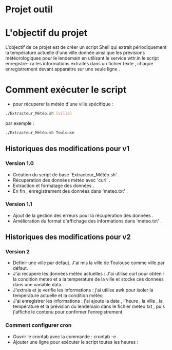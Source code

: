 # Projet outil
# L'objectif du projet
L'objectif de ce projet est de créer un script Shell qui extrait périodiquement la température actuelle d'une ville 
donnée ainsi que les prévisions météorologiques pour le lendemain en utilisant le service wttr.in le script enregistre-
ra les informations extraites dans un fichier texte , chaque enregistrement devant apparaitre sur une seule ligne .
# Comment exécuter le script
- pour récuperer la météo d'une ville spécifique :
```bash
./Extracteur_Météo.sh [ville]
```
par exemple :
```bash
./Extracteur_Météo.sh Toulouse 
```
## Historiques des modifications pour v1 
### Version 1.0 
- Création du script de base 'Extracteur_Météo.sh' .
- Récupération des données météo avec 'curl' .
- Extraction et formatage des données .
- En fin , enregistrement des données dans 'meteo.txt' .
### Version 1.1 
- Ajout de la gestion des erreurs pour la récupération des données .
- Amélioration du format d'affichage des informations dans 'meteo.txt' .

## Historiques des modifications pour v2
### Version 2
- Definir une ville par defaut. J'ai mis la ville de Toulouse comme ville par défaut.
- J'ai recupere les données météo actuelles : J'ai utilise curl pour obtenir la condition meteo et a la temperature de la ville et stocke ces donnees dans une variable data.
- J'extrais et je verifie les informations : j'ai utilise awk pour isoler la temperature actuelle et la condition météo
- J'ai enregistrer les informations : j'ai ajoute la date , l'heure , la ville , la température et la prévision du lendemain dans le fichier meteo.txt , puis j'affiche le contenu pour confirmer l'enregistrement.
### Comment configurer cron
- Ouvrir le crontab avec la commande :
crontab -e 
- Ajouter une ligne pour exécuter le script toutes les heures :